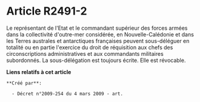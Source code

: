 # Article R2491-2

Le représentant de l'Etat et le commandant supérieur des forces armées dans la collectivité d'outre-mer considérée, en
Nouvelle-Calédonie et dans les Terres australes et antarctiques françaises peuvent sous-déléguer en totalité ou en partie
l'exercice du droit de réquisition aux chefs des circonscriptions administratives et aux commandants militaires subordonnés.
La sous-délégation est toujours écrite. Elle est révocable.

**Liens relatifs à cet article**

	**Créé par**:

	  - Décret n°2009-254 du 4 mars 2009 - art.
